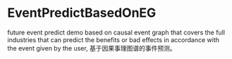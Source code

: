 # EventPredictBasedOnEG
future event predict demo based on causal event graph that covers the full industries that can predict the benefits or bad effects in accordance with the event given by the user, 基于因果事理图谱的事件预测。

